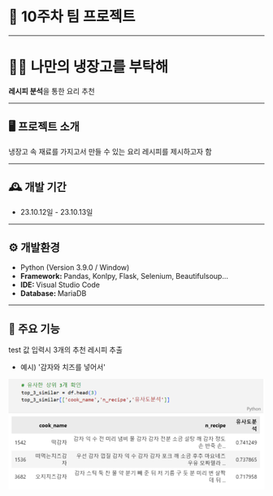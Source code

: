 # 🚩 10주차 팀 프로젝트
----------------------------------------------------------
# 🧑‍🍳 나만의 냉장고를 부탁해
<strong>레시피 분석</strong>을 통한 요리 추천

----------------------------------------------------------
## 🖥️ 프로젝트 소개
냉장고 속 재료를 가지고서 만들 수 있는 
요리 레시피를 제시하고자 함 
<br>

----------------------------------------------------------
## 🕰️ 개발 기간
* 23.10.12일 - 23.10.13일

----------------------------------------------------------
## ⚙ 개발환경
- Python (Version 3.9.0 / Window)
- <strong>Framework: </strong> Pandas, Konlpy, Flask, Selenium, Beautifulsoup...
- <strong>IDE: </strong> Visual Studio Code
- <strong>Database: </strong> MariaDB

----------------------------------------------------------
## 📌 주요 기능
test 값 입력시 3개의 추천 레시피 추출

* 예시) '감자와 치즈를 넣어서'

![Alt text](read_img/test%EA%B0%92.png)